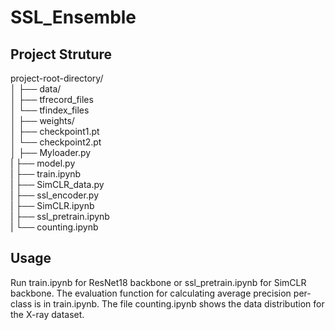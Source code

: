 # SSL_Ensemble

## Project Struture

project-root-directory/
<br>
│
├── data/                  
│   ├── tfrecord_files       
│   └── tfindex_files          
│
├── weights/               
│   ├── checkpoint1.pt        
│   └── checkpoint2.pt                 
│
├── Myloader.py
<br>
|
├── model.py 
<br>
|
├── train.ipynb <br>
|
├── SimCLR_data.py <br>
|
├── ssl_encoder.py <br>
|
├── SimCLR.ipynb <br>
|
├── ssl_pretrain.ipynb <br>
|
└── counting.ipynb <br>

## Usage
Run train.ipynb for ResNet18 backbone or ssl_pretrain.ipynb for SimCLR backbone.
The evaluation function for calculating average precision per-class is in train.ipynb.
The file counting.ipynb shows the data distribution for the X-ray dataset.
